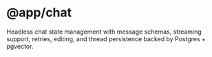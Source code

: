# @app/chat

Headless chat state management with message schemas, streaming support, retries, editing, and thread persistence backed by Postgres + pgvector.
